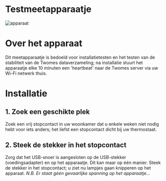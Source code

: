 # Testmeetapparaatje

![apparaat](../assets/device.jpg)

# Over het apparaat

Dit meetapparaatje is bedoeld voor installatietesten en het testen van de stabiliteit van de Twomes dataverzameling; na installatie stuurt het apparaatje elke 10 minuten een 'heartbeat' naar de Twomes server via uw Wi-Fi netwerk thuis.

# Installatie

## 1. Zoek een geschikte plek

Zoek een vrij stopcontact in uw woonkamer dat u enkele weken niet nodig hebt voor iets anders; het liefst een stopcontact dicht bij uw thermostaat.

## 2. Steek de stekker in het stopcontact

Zorg dat het USB-snoer is aangesloten op de USB-stekker (voedingsadapter) en op het apparaatje. Dit kan maar op één manier. Steek de stekker in het stopcontact; u ziet nu lampjes gaan knipperen op het apparaat. *N.B. Er staat géén gevaarlijke spanning op het apparaatje...*

